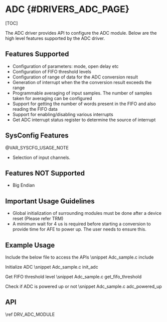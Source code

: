 # ADC {#DRIVERS_ADC_PAGE}

[TOC]

The ADC driver provides API to configure the ADC module.
Below are the high level features supported by the ADC driver.

## Features Supported

- Configuration of parameters: mode, open delay etc
- Configuration of  FIFO threshold levels
- Configuration of range of data for the ADC conversion result
- Generation of interrupt when the the conversion result exceeds the range
- Programmable averaging of input samples. The number of samples taken for averaging can be configured
- Support for getting the number of words present in the FIFO and also reading the FIFO data
- Support for enabling/disabling various interrupts
- Get ADC interrupt status register to determine the source of interrupt

## SysConfig Features

@VAR_SYSCFG_USAGE_NOTE

- Selection of input channels.

## Features NOT Supported

- Big Endian

## Important Usage Guidelines

- Global initialization of surrounding modules must be done after a device reset (Please refer TRM)
- A minimum wait for 4 us is required before starting a conversion to provide time for AFE to power up. The user needs to ensure this.

## Example Usage

Include the below file to access the APIs
\snippet Adc_sample.c include

Initialize ADC
\snippet Adc_sample.c init_adc

Get FIFO threshold level
\snippet Adc_sample.c get_fifo_threshold

Check if ADC is powered up or not
\snippet Adc_sample.c adc_powered_up

## API

\ref DRV_ADC_MODULE
